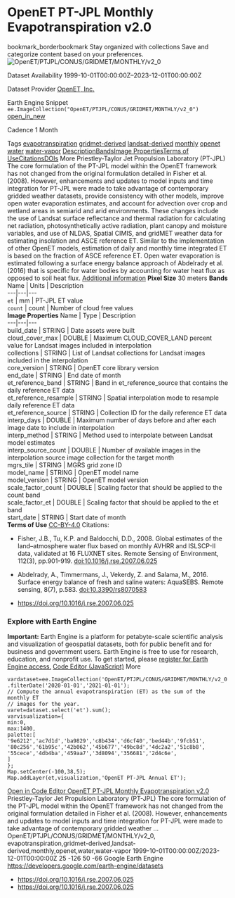  
#  OpenET PT-JPL Monthly Evapotranspiration v2.0 
bookmark_borderbookmark Stay organized with collections  Save and categorize content based on your preferences.
![OpenET/PTJPL/CONUS/GRIDMET/MONTHLY/v2_0](https://developers.google.com/earth-engine/datasets/images/OpenET/OpenET_PTJPL_CONUS_GRIDMET_MONTHLY_v2_0_sample.png) 

Dataset Availability
    1999-10-01T00:00:00Z–2023-12-01T00:00:00Z 

Dataset Provider
     [ OpenET, Inc. ](https://openetdata.org/) 

Earth Engine Snippet
     `    ee.ImageCollection("OpenET/PTJPL/CONUS/GRIDMET/MONTHLY/v2_0")   ` [ open_in_new ](https://code.earthengine.google.com/?scriptPath=Examples:Datasets/OpenET/OpenET_PTJPL_CONUS_GRIDMET_MONTHLY_v2_0) 

Cadence
    1 Month 

Tags
     [evapotranspiration](https://developers.google.com/earth-engine/datasets/tags/evapotranspiration) [gridmet-derived](https://developers.google.com/earth-engine/datasets/tags/gridmet-derived) [landsat-derived](https://developers.google.com/earth-engine/datasets/tags/landsat-derived) [monthly](https://developers.google.com/earth-engine/datasets/tags/monthly) [openet](https://developers.google.com/earth-engine/datasets/tags/openet) [water](https://developers.google.com/earth-engine/datasets/tags/water) [water-vapor](https://developers.google.com/earth-engine/datasets/tags/water-vapor)
[Description](https://developers.google.com/earth-engine/datasets/catalog/OpenET_PTJPL_CONUS_GRIDMET_MONTHLY_v2_0#description)[Bands](https://developers.google.com/earth-engine/datasets/catalog/OpenET_PTJPL_CONUS_GRIDMET_MONTHLY_v2_0#bands)[Image Properties](https://developers.google.com/earth-engine/datasets/catalog/OpenET_PTJPL_CONUS_GRIDMET_MONTHLY_v2_0#image-properties)[Terms of Use](https://developers.google.com/earth-engine/datasets/catalog/OpenET_PTJPL_CONUS_GRIDMET_MONTHLY_v2_0#terms-of-use)[Citations](https://developers.google.com/earth-engine/datasets/catalog/OpenET_PTJPL_CONUS_GRIDMET_MONTHLY_v2_0#citations)[DOIs](https://developers.google.com/earth-engine/datasets/catalog/OpenET_PTJPL_CONUS_GRIDMET_MONTHLY_v2_0#dois) More
Priestley-Taylor Jet Propulsion Laboratory (PT-JPL)
The core formulation of the PT-JPL model within the OpenET framework has not changed from the original formulation detailed in Fisher et al. (2008). However, enhancements and updates to model inputs and time integration for PT-JPL were made to take advantage of contemporary gridded weather datasets, provide consistency with other models, improve open water evaporation estimates, and account for advection over crop and wetland areas in semiarid and arid environments. These changes include the use of Landsat surface reflectance and thermal radiation for calculating net radiation, photosynthetically active radiation, plant canopy and moisture variables, and use of NLDAS, Spatial CIMIS, and gridMET weather data for estimating insolation and ASCE reference ET. Similar to the implementation of other OpenET models, estimation of daily and monthly time integrated ET is based on the fraction of ASCE reference ET. Open water evaporation is estimated following a surface energy balance approach of Abdelrady et al. (2016) that is specific for water bodies by accounting for water heat flux as opposed to soil heat flux.
[Additional information](https://openetdata.org/methodologies/)
**Pixel Size** 30 meters 
**Bands**
Name | Units | Description  
---|---|---  
`et` | mm | PT-JPL ET value  
`count` | count | Number of cloud free values  
**Image Properties**
Name | Type | Description  
---|---|---  
build_date | STRING | Date assets were built  
cloud_cover_max | DOUBLE | Maximum CLOUD_COVER_LAND percent value for Landsat images included in interpolation  
collections | STRING | List of Landsat collections for Landsat images included in the interpolation  
core_version | STRING | OpenET core library version  
end_date | STRING | End date of month  
et_reference_band | STRING | Band in et_reference_source that contains the daily reference ET data  
et_reference_resample | STRING | Spatial interpolation mode to resample daily reference ET data  
et_reference_source | STRING | Collection ID for the daily reference ET data  
interp_days | DOUBLE | Maximum number of days before and after each image date to include in interpolation  
interp_method | STRING | Method used to interpolate between Landsat model estimates  
interp_source_count | DOUBLE | Number of available images in the interpolation source image collection for the target month  
mgrs_tile | STRING | MGRS grid zone ID  
model_name | STRING | OpenET model name  
model_version | STRING | OpenET model version  
scale_factor_count | DOUBLE | Scaling factor that should be applied to the count band  
scale_factor_et | DOUBLE | Scaling factor that should be applied to the et band  
start_date | STRING | Start date of month  
**Terms of Use**
[CC-BY-4.0](https://spdx.org/licenses/CC-BY-4.0.html)
Citations:
  * Fisher, J.B., Tu, K.P. and Baldocchi, D.D., 2008. Global estimates of the land–atmosphere water flux based on monthly AVHRR and ISLSCP-II data, validated at 16 FLUXNET sites. Remote Sensing of Environment, 112(3), pp.901-919. [doi:10.1016/j.rse.2007.06.025](https://doi.org/10.1016/j.rse.2007.06.025)
  * Abdelrady, A., Timmermans, J., Vekerdy, Z. and Salama, M., 2016. Surface energy balance of fresh and saline waters: AquaSEBS. Remote sensing, 8(7), p.583. [doi:10.3390/rs8070583](https://doi.org/10.3390/rs8070583)


  * [ https://doi.org/10.1016/j.rse.2007.06.025 ](https://doi.org/10.1016/j.rse.2007.06.025)


### Explore with Earth Engine
**Important:** Earth Engine is a platform for petabyte-scale scientific analysis and visualization of geospatial datasets, both for public benefit and for business and government users. Earth Engine is free to use for research, education, and nonprofit use. To get started, please [register for Earth Engine access.](https://console.cloud.google.com/earth-engine)
[Code Editor (JavaScript)](https://developers.google.com/earth-engine/datasets/catalog/OpenET_PTJPL_CONUS_GRIDMET_MONTHLY_v2_0#code-editor-javascript-sample) More
```
vardataset=ee.ImageCollection('OpenET/PTJPL/CONUS/GRIDMET/MONTHLY/v2_0')
.filterDate('2020-01-01','2021-01-01');
// Compute the annual evapotranspiration (ET) as the sum of the monthly ET
// images for the year.
varet=dataset.select('et').sum();
varvisualization={
min:0,
max:1400,
palette:[
'9e6212','ac7d1d','ba9829','c8b434','d6cf40','bed44b','9fcb51',
'80c256','61b95c','42b062','45b677','49bc8d','4dc2a2','51c8b8',
'55cece','4db4ba','459aa7','3d8094','356681','2d4c6e',
]
};
Map.setCenter(-100,38,5);
Map.addLayer(et,visualization,'OpenET PT-JPL Annual ET');
```
[ Open in Code Editor ](https://code.earthengine.google.com/?scriptPath=Examples:Datasets/OpenET/OpenET_PTJPL_CONUS_GRIDMET_MONTHLY_v2_0)
[ OpenET PT-JPL Monthly Evapotranspiration v2.0 ](https://developers.google.com/earth-engine/datasets/catalog/OpenET_PTJPL_CONUS_GRIDMET_MONTHLY_v2_0)
Priestley-Taylor Jet Propulsion Laboratory (PT-JPL) The core formulation of the PT-JPL model within the OpenET framework has not changed from the original formulation detailed in Fisher et al. (2008). However, enhancements and updates to model inputs and time integration for PT-JPL were made to take advantage of contemporary gridded weather …
OpenET/PTJPL/CONUS/GRIDMET/MONTHLY/v2_0, evapotranspiration,gridmet-derived,landsat-derived,monthly,openet,water,water-vapor 
1999-10-01T00:00:00Z/2023-12-01T00:00:00Z
25 -126 50 -66 
Google Earth Engine
https://developers.google.com/earth-engine/datasets
  * [ https://doi.org/10.1016/j.rse.2007.06.025 ](https://doi.org/https://openetdata.org/)
  * [ https://doi.org/10.1016/j.rse.2007.06.025 ](https://doi.org/https://developers.google.com/earth-engine/datasets/catalog/OpenET_PTJPL_CONUS_GRIDMET_MONTHLY_v2_0)


